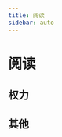 ```yaml
---
title: 阅读
sidebar: auto
---
```


# 阅读

## 权力

<book-catalog :data="power" />

## 其他

<book-catalog :data="other" />

<script setup>
import { withBase } from '@vuepress/client';

const sevenRulesOfPower = withBase('/images/books/7-rules-of-power_cover.png');

const power = [
  {
    cover: sevenRulesOfPower,
    name: '7 Rules of Power',
    author: 'Jeffrey Pfeffer',
    href: './7-rules-of-power/',
  },
  {
    cover: sevenRulesOfPower,
    name: '7 Rules of Power',
    author: 'Jeffrey Pfeffer',
    href: './7-rules-of-power/',
  },
  {
    cover: sevenRulesOfPower,
    name: '7 Rules of Power',
    author: 'Jeffrey Pfeffer',
    href: './7-rules-of-power/',
  },
  {
    cover: sevenRulesOfPower,
    name: '7 Rules of Power',
    author: 'Jeffrey Pfeffer',
    href: './7-rules-of-power/',
  },
  {
    cover: sevenRulesOfPower,
    name: '7 Rules of Power',
    author: 'Jeffrey Pfeffer',
    href: './7-rules-of-power/',
  },
];

const other = [
  {
    cover: sevenRulesOfPower,
    name: '7 Rules of Power',
    author: 'Jeffrey Pfeffer',
    href: './7-rules-of-power/',
  },
  {
    cover: sevenRulesOfPower,
    name: '7 Rules of Power',
    author: 'Jeffrey Pfeffer',
    href: './7-rules-of-power/',
  },
];
</script>

<style scoped>
.book-catalog {
  margin-top: 1em;
}
</style>
